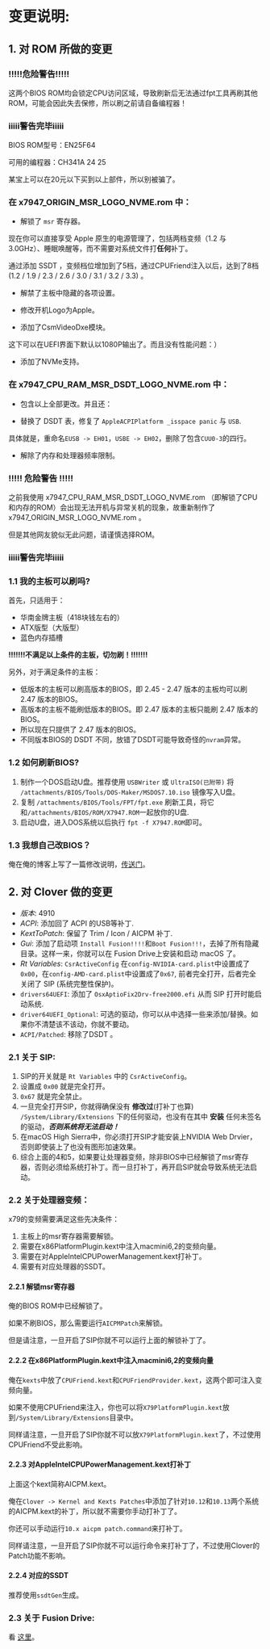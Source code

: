 # 变更说明:

## 1. 对 ROM 所做的变更

### !!!!!危险警告!!!!!

这两个BIOS ROM均会锁定CPU访问区域，导致刷新后无法通过fpt工具再刷其他ROM，可能会因此失去保修，所以刷之前请自备编程器！

### iiiii警告完毕iiiii

BIOS ROM型号：EN25F64

可用的编程器：CH341A 24 25

某宝上可以在20元以下买到以上部件，所以别被骗了。

### 在 x7947_ORIGIN_MSR_LOGO_NVME.rom 中：

- 解锁了 `msr` 寄存器。

现在你可以直接享受 Apple 原生的电源管理了，包括两档变频（1.2 与 3.0GHz）、睡眠唤醒等，而不需要对系统文件打**任何**补丁。

通过添加 SSDT ，变频档位增加到了5档，通过CPUFriend注入以后，达到了8档 (1.2 / 1.9 / 2.3 / 2.6 / 3.0 / 3.1 / 3.2 / 3.3) 。

- 解禁了主板中隐藏的各项设置。

- 修改开机Logo为Apple。

- 添加了CsmVideoDxe模块。

这下可以在UEFI界面下默认以1080P输出了。而且没有性能问题：）

- 添加了NVMe支持。

### 在 x7947_CPU_RAM_MSR_DSDT_LOGO_NVME.rom 中：

- 包含以上全部更改。并且还：

- 替换了 DSDT 表，修复了 `AppleACPIPlatform _isspace panic` 与 `USB`.

具体就是，重命名`EUSB -> EH01`，`USBE -> EH02`，删除了包含`CUU0-3`的四行。

- 解除了内存和处理器频率限制。

### !!!!! 危险警告 !!!!!

之前我使用 x7947_CPU_RAM_MSR_DSDT_LOGO_NVME.rom （即解锁了CPU和内存的ROM）会出现无法开机与异常关机的现象，故重新制作了 x7947_ORIGIN_MSR_LOGO_NVME.rom 。

但是其他网友貌似无此问题，请谨慎选择ROM。

### iiiii警告完毕iiiii

### 1.1 我的主板可以刷吗?

首先，只适用于：

- 华南金牌主板（418块钱左右的）
- ATX版型（大版型）
- 蓝色内存插槽

**!!!!!!!不满足以上条件的主板，切勿刷！!!!!!!!**

另外，对于满足条件的主板：

- 低版本的主板可以刷高版本的BIOS，即 2.45 - 2.47 版本的主板均可以刷 2.47 版本的BIOS。
- 高版本的主板不能刷低版本的BIOS。即 2.47 版本的主板只能刷 2.47 版本的BIOS。
- 所以现在只提供了 2.47 版本的BIOS。
- 不同版本BIOS的 DSDT 不同，放错了DSDT可能导致奇怪的`nvram`异常。

### 1.2 如何刷新BIOS?

1. 制作一个DOS启动U盘。推荐使用 `USBWriter` 或 `UltraISO(已附带)` 将 `/attachments/BIOS/Tools/DOS-Maker/MSDOS7.10.iso` 镜像写入U盘。
2. 复制 `/attachments/BIOS/Tools/FPT/fpt.exe` 刷新工具，将它和`/attachments/BIOS/ROM/X7947.ROM`一起放你的U盘.
3. 启动U盘，进入DOS系统以后执行 `fpt -f X7947.ROM`即可。

### 1.3 我想自己改BIOS？

俺在俺的博客上写了一篇修改说明，[传送门](https://www.itmanbu.com/ami-bios-modification.html)。

## 2. 对 Clover 做的变更

- *版本*: 4910
- *ACPI*: 添加回了 ACPI 的USB等补丁.
- *KextToPatch*: 保留了 Trim / Icon / AICPM 补丁.
- *Gui*: 添加了启动项 `Install Fusion!!!!`和`Boot Fusion!!!`，去掉了所有隐藏目录。这样一来，你就可以在 Fusion Drive上安装和启动 macOS 了。
- *Rt Variables*: `CsrActiveConfig` 在`config-NVIDIA-card.plist`中设置成了 `0x00`，在`config-AMD-card.plist`中设置成了`0x67`, 前者完全打开，后者完全关闭了 SIP (系统完整性保护)。
- `drivers64UEFI`: 添加了 `OsxAptioFix2Drv-free2000.efi` 从而 SIP 打开时能启动系统.
- `driver64UEFI_Optional`: 可选的驱动，你可以从中选择一些来添加/替换。如果你不清楚该不该动，你就不要动。
- `ACPI/Patched`: 移除了DSDT 。

### 2.1 关于 SIP:

1. SIP的开关就是 `Rt Variables` 中的 `CsrActiveConfig`。
2. 设置成 `0x00` 就是完全打开。
3. `0x67` 就是完全禁止。
4. 一旦完全打开SIP，你就得确保没有 **修改过**(打补丁也算) `/System/Library/Extensions` 下的任何驱动，也没有在其中 **安装** 任何未签名的驱动，***否则系统将无法启动！***
5. 在macOS High Sierra中，你必须打开SIP才能安装上NVIDIA Web Drvier，否则即使装上了也没有图形加速效果。
6. 综合上面的4和5，如果要让处理器变频，除非BIOS中已经解锁了msr寄存器，否则必须给系统打补丁。而一旦打补丁，再开启SIP就会导致系统无法启动。

### 2.2 关于处理器变频：

x79的变频需要满足这些先决条件：

1. 主板上的msr寄存器需要解锁。
2. 需要在x86PlatformPlugin.kext中注入macmini6,2的变频向量。
3. 需要在对AppleIntelCPUPowerManagement.kext打补丁。
4. 需要有对应处理器的SSDT。

#### 2.2.1 解锁msr寄存器

俺的BIOS ROM中已经解锁了。

如果不刷BIOS，那么需要运行`AICPMPatch`来解锁。

但是请注意，一旦开启了SIP你就不可以运行上面的解锁补丁了。

#### 2.2.2 在x86PlatformPlugin.kext中注入macmini6,2的变频向量

俺在`kexts`中放了`CPUFriend.kext`和`CPUFriendProvider.kext`，这两个即可注入变频向量。

如果不使用CPUFriend来注入，你也可以将`X79PlatformPlugin.kext`放到`/System/Library/Extensions`目录中。

同样请注意，一旦开启了SIP你就不可以放`X79PlatformPlugin.kext`了，不过使用CPUFriend不受此影响。

#### 2.2.3 对AppleIntelCPUPowerManagement.kext打补丁

上面这个kext简称AICPM.kext。

俺在`Clover -> Kernel and Kexts Patches`中添加了针对`10.12`和`10.13`两个系统的AICPM.kext的补丁，所以就不需要你手动打补丁了。

你还可以手动运行`10.x aicpm patch.command`来打补丁。

同样请注意，一旦开启了SIP你就不可以运行命令来打补丁了，不过使用Clover的Patch功能不影响。

#### 2.2.4 对应的SSDT

推荐使用`ssdtGen`生成。

### 2.3 关于 Fusion Drive:

看 [这里](https://github.com/cheneyveron/clover-x79-e5-2670-gtx650/blob/master/docs/fusion-drive-设置.md)。
